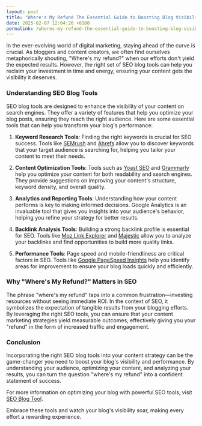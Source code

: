 ```yaml
---
layout: post
title: "Where's My Refund The Essential Guide to Boosting Blog Visibility"
date: 2025-02-07 12:04:26 +0100
permalink: /wheres-my-refund-the-essential-guide-to-boosting-blog-visibility/
---
```



In the ever-evolving world of digital marketing, staying ahead of the curve is crucial. As bloggers and content creators, we often find ourselves metaphorically shouting, "Where's my refund?" when our efforts don't yield the expected results. However, the right set of SEO blog tools can help you reclaim your investment in time and energy, ensuring your content gets the visibility it deserves.

### Understanding SEO Blog Tools

SEO blog tools are designed to enhance the visibility of your content on search engines. They offer a variety of features that help you optimize your blog posts, ensuring they reach the right audience. Here are some essential tools that can help you transform your blog's performance:

1. **Keyword Research Tools**: Finding the right keywords is crucial for SEO success. Tools like [SEMrush](https://www.semrush.com) and [Ahrefs](https://ahrefs.com) allow you to discover keywords that your target audience is searching for, helping you tailor your content to meet their needs.

2. **Content Optimization Tools**: Tools such as [Yoast SEO](https://yoast.com) and [Grammarly](https://www.grammarly.com) help you optimize your content for both readability and search engines. They provide suggestions on improving your content's structure, keyword density, and overall quality.

3. **Analytics and Reporting Tools**: Understanding how your content performs is key to making informed decisions. Google Analytics is an invaluable tool that gives you insights into your audience's behavior, helping you refine your strategy for better results.

4. **Backlink Analysis Tools**: Building a strong backlink profile is essential for SEO. Tools like [Moz Link Explorer](https://moz.com/link-explorer) and [Majestic](https://majestic.com) allow you to analyze your backlinks and find opportunities to build more quality links.

5. **Performance Tools**: Page speed and mobile-friendliness are critical factors in SEO. Tools like [Google PageSpeed Insights](https://developers.google.com/speed/pagespeed/insights/) help you identify areas for improvement to ensure your blog loads quickly and efficiently.

### Why "Where's My Refund?" Matters in SEO

The phrase "where's my refund" taps into a common frustration—investing resources without seeing immediate ROI. In the context of SEO, it symbolizes the expectation of tangible results from your blogging efforts. By leveraging the right SEO tools, you can ensure that your content marketing strategies yield measurable outcomes, effectively giving you your "refund" in the form of increased traffic and engagement.

### Conclusion

Incorporating the right SEO blog tools into your content strategy can be the game-changer you need to boost your blog's visibility and performance. By understanding your audience, optimizing your content, and analyzing your results, you can turn the question "where's my refund" into a confident statement of success. 

For more information on optimizing your blog with powerful SEO tools, visit [SEO Blog Tool](https://seoblogtool.com/). 

Embrace these tools and watch your blog's visibility soar, making every effort a rewarding experience.